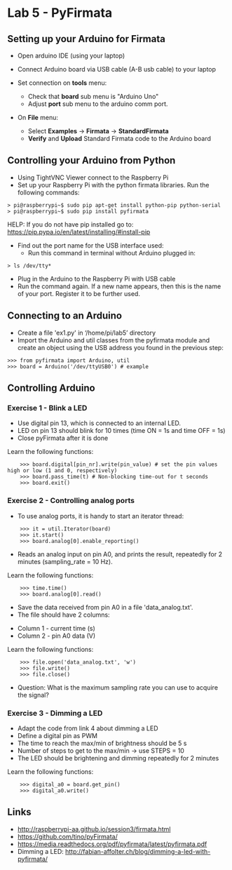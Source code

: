 # Lab 5 - PyFirmata


## Setting up your Arduino for Firmata

* Open arduino IDE (using your laptop)
* Connect Arduino board via USB cable (A-B usb cable) to your laptop

* Set connection on **tools** menu:
  - Check that **board** sub menu is "Arduino Uno"
  - Adjust **port** sub menu to the arduino comm port.

* On **File** menu: 
  - Select **Examples** -> **Firmata** -> **StandardFirmata**
  - **Verify** and **Upload** Standard Firmata code to the Arduino board

## Controlling your Arduino from Python

* Using TightVNC Viewer connect to the Raspberry Pi
* Set up your Raspberry Pi with the python firmata libraries.
  Run the following commands:
```
> pi@raspberrypi~$ sudo pip apt-get install python-pip python-serial
> pi@raspberrypi~$ sudo pip install pyfirmata
```

HELP: If you do not have pip installed go to: 
https://pip.pypa.io/en/latest/installing/#install-pip

* Find out the port name for the USB interface used:
  - Run this command in terminal without Arduino plugged in:
```
> ls /dev/tty*
```

  - Plug in the Arduino to the Raspberry Pi with USB cable
  - Run the command again. If a new name appears, then this is the name of your port. 
  Register it to be further used.
  
## Connecting to an Arduino

* Create a file 'ex1.py' in ‘/home/pi/lab5’ directory
* Import the Arduino and util classes from the pyfirmata module and create an object using the USB address you found in the previous step:
```
>>> from pyfirmata import Arduino, util
>>> board = Arduino('/dev/ttyUSB0') # example
```

## Controlling Arduino

### Exercise 1 -  Blink a LED

* Use digital pin 13, which is connected to an internal LED.
* LED on pin 13 should blink for 10 times (time ON = 1s and time OFF = 1s)
* Close pyFirmata after it is done

Learn the following functions:
```
    >>> board.digital[pin_nr].write(pin_value) # set the pin values high or low (1 and 0, respectively)
    >>> board.pass_time(t) # Non-blocking time-out for t seconds
    >>> board.exit()
```

### Exercise 2 - Controlling analog ports

* To use analog ports, it is handy to start an iterator thread:
```
    >>> it = util.Iterator(board)
    >>> it.start()
    >>> board.analog[0].enable_reporting()
```

* Reads an analog input on pin A0, and prints the result, repeatedly for 2 minutes (sampling_rate = 10 Hz).

Learn the following functions:
```
    >>> time.time()
    >>> board.analog[0].read()
```
    
* Save the data received from pin A0 in a file 'data_analog.txt'.
* The file should have 2 columns:
 - Column 1 - current time (s)
 - Column 2 - pin A0 data (V)

Learn the following functions:
```
    >>> file.open('data_analog.txt', 'w')
    >>> file.write()
    >>> file.close()
 ```

* Question: What is the maximum sampling rate you can use to acquire the signal?

### Exercise 3 - Dimming a LED

* Adapt the code from link 4 about dimming a LED
* Define a digital pin as PWM
* The time to reach the max/min of brightness should be 5 s
* Number of steps to get to the max/min -> use STEPS = 10
* The LED should be brightening and dimming repeatedly for 2 minutes

Learn the following functions:
```
    >>> digital_a0 = board.get_pin()
    >>> digital_a0.write()
```

## Links
* http://raspberrypi-aa.github.io/session3/firmata.html
* https://github.com/tino/pyFirmata/
* https://media.readthedocs.org/pdf/pyfirmata/latest/pyfirmata.pdf
* Dimming a LED: http://fabian-affolter.ch/blog/dimming-a-led-with-pyfirmata/


